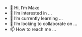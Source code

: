 - 👋 Hi, I’m Макс
- 👀 I’m interested in ...
- 🌱 I’m currently learning ...
- 💞️ I’m looking to collaborate on ...
- 📫 How to reach me ...

<!---
maxlolpepV324e/maxlolpepV324e is a ✨ special ✨ repository because its `README.md` (this file) appears on your GitHub profile.
You can click the Preview link to take a look at your changes.
--->
